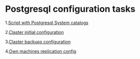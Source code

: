 # Postgresql configuration tasks

1.[Script with Postgresql System catalogs](System-catalogs)

2.[Claster initial configuration](Claster_initial_configuration.docx)

3.[Claster backups configuration](Claster_backups_configuration.docx)

4.[Own machines replication config](Own_machines_replication_conf.docx)
